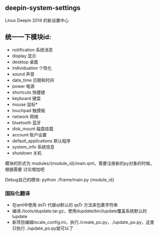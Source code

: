 ## deepin-system-settings 
Linux Deepin 2014 的新设置中心

## 统一一下模块id:
* notification            系统消息
* display                 显示
* desktop                 桌面
* individuation           个性化
* sound                   声音
* date_time               日期和时间
* power                   电源
* shortcuts               快捷键
* keyboard                键盘
* mouse                   鼠标*
* touchpad                触摸板
* network                 网络
* bluetooth               蓝牙
* disk_mount              磁盘挂载
* account                 账户设置
* default_applications    默认程序
* system_info             系统信息
* shutdown                关机

模块的形式为 modules/{module_id}/main.qml，需要注册新的py对象的时候，根据需要
讨论增加吧

Debug自己的模块: python ./frame/main.py {module_id}

### 国际化翻译

* 在qml中使用 dsTr 代替qt默认的 qsTr 方法来包裹字符串
* 编译./tools/dupdate.tar.gz，使用dupdate/bin/lupdate覆盖系统默认的lupdate
* 新项目编辑locale_config.ini，执行./create_po.py，./update_po.py，这里只执行
./update_po.py就可以了
